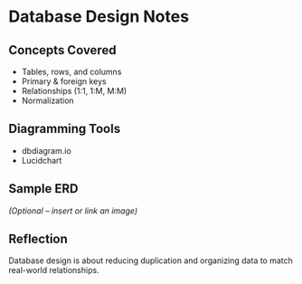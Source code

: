 # Database Design Notes

## Concepts Covered
- Tables, rows, and columns
- Primary & foreign keys
- Relationships (1:1, 1:M, M:M)
- Normalization

## Diagramming Tools
- dbdiagram.io
- Lucidchart

## Sample ERD
_(Optional – insert or link an image)_

## Reflection
Database design is about reducing duplication and organizing data to match real-world relationships.
